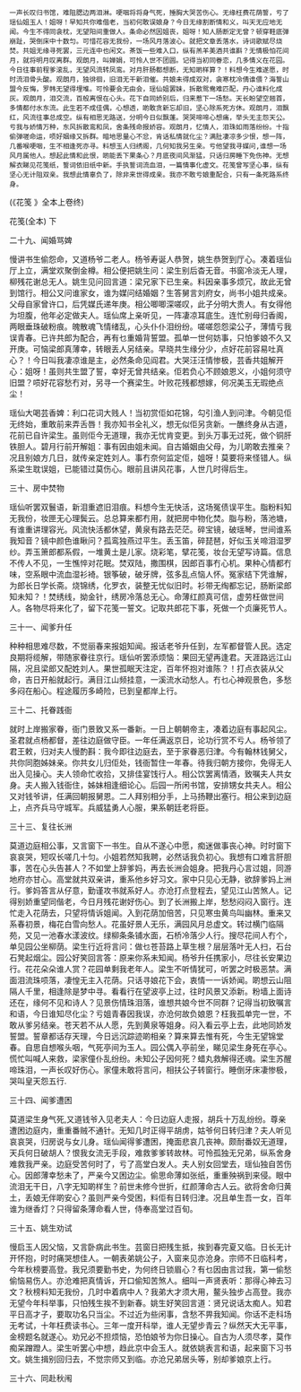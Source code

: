 <!-- { "loadSidebar": true } -->
    一声长叹归书馆，难阻腮边两泪淋。哽咽将将身气死，捶胸大哭苦伤心。无缘枉费花荫誓，亏了瑶仙姐玉人！姐呀！早知共你难偕老，当初何敢误娘身？今日无缘割断情和义，叫天无应地无闻。今生不得同衾枕，无望阳间重做人。条命必然因姐丧，姐呀！知人肠断定无曾？顿穿鞋底弹崩趾，哭倒床中十数匀。可惜花容无我份，一场风月落波心。就把文章丢落水，诗词歌赋尽烧焚。共姐无缘寻死罢，三元连中也闲文。茶饭一些难入口，纵有羔羊美酒共谁斟？无情极怕花间月，就将明月叹离群。观朗月，叫婵娟，可怜人世不团圆。记得当初同眷恋，几多情义在花园。今日往事前程爹滚乱，无望风流转凤鸾。对月肝肠都想断，无知啲样算？！料想今生难遂愿，时时流泪骨头酸。观朗月，独徘徊，旧泪无干新泪催。共娘未得成双对，衾寒枕冷倩谁偎？海誓山盟今反悔，罗帏无望得埋堆。可怜要会无由会，瑶仙姐罢妹，拆散鸳鸯难匹配，丹心谁料化成灰。观朗月，泪交流，百般离恨在心头。花下自同娇别后，归来惹下一场愁。天长盼望空翘首，多情都付水东流。此生若不成佳偶，心想透，啲敢贪新忘却旧，坚心除系死方休。观朗月，泪飘红，风流往事总成空。纵有相思无路送，分明今日似飘蓬。哭哭啼啼心想痛，举头无主怨天公。亏我与娇情万种，东风拆散鸾和凤，舍条残命报娇容。观朗月，忆情人，泪珠如雨落纷纷。十指偷弹嗟命运，唝好姻缘又拆群。暗地思量心不忿，肯话私情就化尘？满肚凄凉多少恨，想一阵，几番喉哽咽，生不相逢死亦寻。料想玉人归绣阁，几何知我另生亲。亏他望我寻媒问,谁想一场风月属他人。想起此情和此恨，啲能丢下果条心？月底夜间风渐猛，只话归房睡下免伤神。无想解衣睇见花笺纸，誓词依旧纸中新。手执誓词流血泪，一篇情事化虚文。花笺曾写坚心事，纵有坚心无计阻双亲。我想此情辜负了，除非来世得成亲。我亦不敢亏娘重配合，只有一条死路系终身。                                 

(《花笺 》全本上卷终)

 

花笺(全本) 下

二十九、闻婚骂婢

慢讲书生偷怨命，又道杨爷二老人。杨爷寿诞人恭贺，姚生恭贺到厅心。凑着瑶仙厅上立，满堂欢聚倒金樽。相公便把姚生问：梁生别后杳无音。书窗冷淡无人理，柳残花谢总无人。姚生见问回言道：梁兄家下已生亲。料因亲事多烦冗，故此无曾到馆行。相公又问谁家女，谁为媒问结婚姻？生答舅言刘府女，尚书小姐共成亲。父母自家曾许口，后凭媒氏递年庚。相公唧唧深嗟叹，此子分明大贵人。有女得他为坦腹，他年必定做夫人。瑶仙席上亲听见，一阵凄凉耳底生。连忙别母归香阁，两眼垂珠破粉痕。魄散魂飞情绪乱，心头仆仆泪纷纷。嗟嗟怨怨梁公子，薄情亏我误青春。已许共郎为配合，再有乜重婚背誓盟。孤单一世何妨事，只怕爹娘不久又开庚。可恼梁郎真薄幸，转眼丢人另结亲。早晓共生缘分少，点好花前容易吐真心？！今日叫我凄凉谁是主，必然条命见阎君。大哭汪汪情惨极，芸香共姐解开心：姐呀！虽则共生盟了誓，幸好无曾共结亲。佢若负心不顾娘恩义，小姐何须守旧盟？唝好花容愁冇对，另寻一个赛梁生。叶败花残都想嫁，何况美玉无瑕绝点尘！

瑶仙大喝芸香婢：利口花词大贱人！当初赏佢如花锦，勾引渔人到问津。今朝见佢无终始，重敢前来弄舌唇！我亦知书全礼义，想无似佢另贪新。一醮终身从古道，花前已自许梁生。虽则佢今无道理，我亦无忧肯变更。到头万事无过死，做个铜肝铁胆人。碧月行前开解姐：事有因由姐未闻。自古婚姻由父母，为儿啲敢去推亲？况且别娘方几日，就传亲定姓刘人。事冇奈何监定佢，姐呀！莫要将来怪错人。纵系梁生耽误姐，已能错过莫伤心。眼前且讲风花事，人世几时得后生。                                         

三十、房中焚物

瑶仙听罢双鬟语，新泪重遮旧泪痕。料想今生无快活，这场冤债误平生。脂粉料知无我份，妆匣无心理鬓云。总总算来都冇用，就把房中物化焚。脂与粉，落池塘，有谁重讲理容光。风流快活都休望，黄泉有路去茫茫。碎宝镜，破瑶琴，世间谁系我知音？镜中颜色谁瞅问？孤鸾独燕过平生。丢玉笛，碎琵琶，好似玉关啼泪湿罗纱。弄玉箫郎都系假，一堆黄土是儿家。烧彩笔，擘花笺，妆台无望写诗篇。信息不传人不见，一生憔悴对花眠。焚双陆，撒围棋，因郎百事冇心机。果种心情都冇味，空系眼中流血湿衫裿。银筝破，破牙牌，弦多乱点恼人怀。冤家结下凭谁解，为郎长日学长斋。烧锦绣，化罗衣，装整无忧似旧时。衫带无绹都忘记，肠断梁郎知未知？！焚绣线，拗金针，绣房冷落总无心。命薄红颜真可信，虚劳枉做世间人。各物尽将来化了，留下花笺一誓文。记取共郎花下事，死做一个贞廉死节人。                                            

三十一、闻爹升任

种种相思难尽数，不觉丽春来报姐知闻。报话老爷升任到，左军都督管人民。选定良期将缆解，带随家眷往京行。瑶仙听罢添烦恼：果回无望再逢君。天涯路远江山隔，况且梁郎又配姓刘人。果世孤眠天注定，百年怀抱对谁陈？！打点衣装从父命，吉日开船就起行。满目江山频挂意，一溪流水动愁人。冇乜心神观景色，多愁多闷在船心。程途履历多崎险，已到皇都岸上行。

三十二、托眷践衙

就时上岸搬家眷，衙门景致又系一番新。一日上朝朝帝主，凑着边庭有事起风尘。圣君就点杨都督，差往边庭做守臣。一年任满返京日，论功行赏不亏人。杨爷领了君王敕，归对夫人慢酌斟：我今即往边庭去，至于家眷恶归津。今有翰林钱舅父，共你同胞姊妹亲。你共女儿归佢处，钱衙暂住一年春。待我归朝方接你，免得无人出入见操心。夫人领命忙收拾，又排佳宴饯行人。相公饮罢离情酒，致嘱夫人共女身。夫人搬入钱衙住，姊妹相逢细论心。后园一所闲书馆，安排甥女共夫人。相公又对钱爷讲，任满回朝报舅恩。二人拜别相分手，上马扬鞭出塞行。相公来到边庭上，点齐兵马守城军。兵威猛勇人心服，果系朝廷老将臣。

三十三、复往长洲

莫道边庭相公事，又言窗下一书生。自从不遂心中愿，痴迷做事丧心神。时时窗下哀哀哭，短叹长嗟几十匀。小姐若然知我聘，必然话我负初心。我想有口难言肝胆事，苦在心头告甚人？不如堂上辞爹妈，再去长洲会姐身。把我丹心言过姐，同游地府亦甘心。高堂就共双亲讲，重系他乡好习文。家中只见心无静，欲辞爹妈上洲行。爹妈答言从仔意，勤谨攻书就系好人。亦沧打点登程去，望见江山苦煞人。记得别娇重望同偕老，今日月残花谢好伤心。到了长洲搬上岸，愁愁闷闷入窗行。连忙走入花荫去，只望将情诉姐闻。入到花荫加倍苦，只见寒虫黄鸟叫幽林。重来又系春初景，梅花白雪向愁人。花虽好景人无乐，满园风月总虚文。转过横门临隔苑，又见一池春水漾波纹。绿柳条条铺水面，石桥冷落少人行。搜尽花间人冇个，单见园公坐柳荫。梁生行近将言问：做乜苍苔路上草生根？层层落叶无人扫，石台石凳起烟尘。园公好笑回言答：原来你系未知闻。杨爷升任携家小，尽往长安果边行。花花朵朵谁人赏？花园单剩我老年人。梁生不听情犹可，听罢之时极恶禁。满面泪流珠唝落，凄惶无主入花荫。只话寻娘花下会，衷情一一诉娇闻。啲想云山阻隔人千里，相逢除是梦中寻。看看行在望波亭上过，往时风景又添新。粉墙上面诗还在，缘何不见和诗人？见景伤情珠泪落，谁想共娘今世不同群？记得当初致嘱言和语，今日谁知尽化尘？亏姐青春因我误，亦沧何故负娘恩？枉我孤单完一世，不敢从爹另结亲。苍天若不从人愿，先到黄泉等姐身。闷入看云亭上去，此地同娇发誓盟。誓章都话存天理，今日远沉踪迹啲相亲？算来算去惟有死，今生无望锦堂春。自思自想喉头咽，气死亭间为玉人。园公偶入亭前坐，睇见梁生身死在亭心。慌忙叫喊人来救，梁家僮仆乱纷纷。未知公子因何死？蜡丸救解得还魂。梁生苏醒啼珠泪，一声长叹好伤心。家僮未敢将言问，相扶公子转窗行。睡倒牙床凄惨极，哭叫皇天怨五行.

三十四、闻爹遭困

莫道梁生身气死,又道钱爷入见老夫人：今日边庭人走报，胡兵十万乱纷纷。尊亲遭困边庭内，重重番贼不通针。无知几时正得平胡虏，姑爷何日转归津？夫人听见哀哀哭，归房说与女儿身。瑶仙闻得爹遭困，掩面悲哀几丧神。颇耐番奴无道理，天兵何日破胡人？恨我女流无手段，难救爹爹转故林。可怜孤独无兄弟，纵系舍身难救我严亲。边庭受苦何时了，亏了高堂白发人。夫人别女回堂去，瑶仙独自苦伤心。因郎薄幸愁未了，严亲今又困边尘。偷思命薄如张纸，重重殃祸到来侵。眼中流泪无干日，八字无知啲样生？前世未修今世折，红颜薄命古人云。欲将舍命归黄土，丢娘无伴啲安心？虽则严亲今受困，料佢有日转归津。况且单生吾一女，百年谁为继香灯？只得留条薄命看人世，侍奉高堂过百旬。

三十五、姚生劝试

慢启玉人因父恼，又言卧病此书生。芸窗日把残生抵，挨到春完夏又临。日长无计开怀抱，时时痛哭想佳人。一朝表弟姚公子，入窗来见亦沧身。宗师不日临科考，今年秋榜要高登。我兄须要勤书史，为何终日锁眉心？有乜因由言过我，第一偷愁偷恼易伤人。亦沧难把真情诉，开口偷知苦煞人。细叫一声贤表听：那得心神去习文？秋榜料知无我份，几时中着病中人？我弟大才须大用，鳌头独步占高登。我亦无望今年科举事，只怕残生挨不到新春。姚生好笑回言道：贤兄说话太痴人。知君平日高才子，要取功名只当尘。不过近为些闲事，含愁不畀我知闻。你话不走科场无考试，十年枉费读书心。三年一度开科举，谁人无望步青云？纵然天大无平事，金榜题名就遂心。劝兄必不担烦恼，恐怕娘爷为你日操心。自古为人须尽孝，莫作痴呆蹭蹬人。梁生听罢心中想，趋此京中会玉人。就依姚表言和语，起来窗下习书文。姚生揖别回归去，不觉宗师又到临。亦沧兄弟居头等，别却爹娘京上行。

三十六、同赴秋闱

